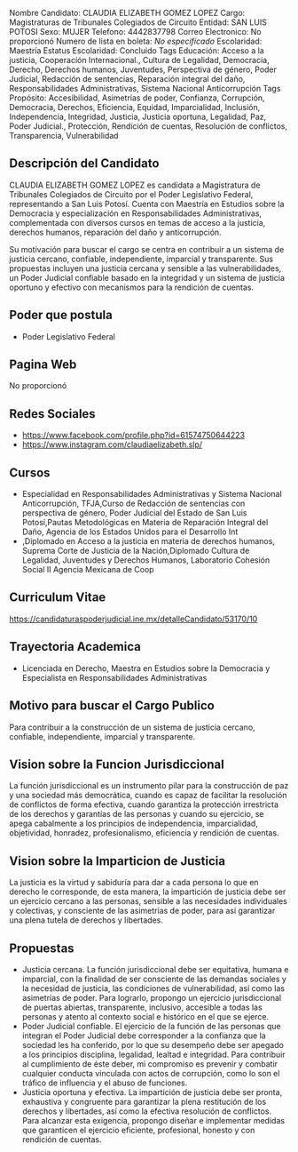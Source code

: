 Nombre Candidato: CLAUDIA ELIZABETH GOMEZ LOPEZ
Cargo: Magistraturas de Tribunales Colegiados de Circuito
Entidad: SAN LUIS POTOSI
Sexo: MUJER
Telefono: 4442837798
Correo Electronico: No proporcionó
Numero de lista en boleta: *No especificado*
Escolaridad: Maestría
Estatus Escolaridad: Concluido
Tags Educación: Acceso a la justicia, Cooperación Internacional., Cultura de Legalidad, Democracia, Derecho, Derechos humanos, Juventudes, Perspectiva de género, Poder Judicial, Redacción de sentencias, Reparación integral del daño, Responsabilidades Administrativas, Sistema Nacional Anticorrupción
Tags Propósito: Accesibilidad, Asimetrías de poder, Confianza, Corrupción, Democracia, Derechos, Eficiencia, Equidad, Imparcialidad, Inclusión, Independencia, Integridad, Justicia, Justicia oportuna, Legalidad, Paz, Poder Judicial., Protección, Rendición de cuentas, Resolución de conflictos, Transparencia, Vulnerabilidad


## Descripción del Candidato 

CLAUDIA ELIZABETH GOMEZ LOPEZ es candidata a Magistratura de Tribunales Colegiados de Circuito por el Poder Legislativo Federal, representando a San Luis Potosí. Cuenta con Maestría en Estudios sobre la Democracia y especialización en Responsabilidades Administrativas, complementada con diversos cursos en temas de acceso a la justicia, derechos humanos, reparación del daño y anticorrupción.

Su motivación para buscar el cargo se centra en contribuir a un sistema de justicia cercano, confiable, independiente, imparcial y transparente. Sus propuestas incluyen una justicia cercana y sensible a las vulnerabilidades, un Poder Judicial confiable basado en la integridad y un sistema de justicia oportuno y efectivo con mecanismos para la rendición de cuentas.


## Poder que postula

- Poder Legislativo Federal


## Pagina Web

No proporcionó


## Redes Sociales

- https://www.facebook.com/profile.php?id=61574750644223
- https://www.instagram.com/claudiaelizabeth.slp/


## Cursos

- Especialidad en Responsabilidades Administrativas y Sistema Nacional Anticorrupción, TFJA,Curso de Redacción de sentencias con perspectiva de género, Poder Judicial del Estado de San Luis Potosí,Pautas Metodológicas en Materia de Reparación Integral del Daño, Agencia de los Estados Unidos para el Desarrollo Int
- ,Diplomado en Acceso a la justicia en materia de derechos humanos, Suprema Corte de Justicia de la Nación,Diplomado Cultura de Legalidad, Juventudes y Derechos Humanos, Laboratorio Cohesión Social II Agencia Mexicana de Coop


## Curriculum Vitae

https://candidaturaspoderjudicial.ine.mx/detalleCandidato/53170/10


## Trayectoria Academica

- Licenciada en Derecho, Maestra en Estudios sobre la Democracia y Especialista en Responsabilidades Administrativas


## Motivo para buscar el Cargo Publico

Para contribuir a la construcción de un sistema de justicia cercano, confiable, independiente, imparcial y transparente.


## Vision sobre la Funcion Jurisdiccional

La función jurisdiccional es un instrumento pilar para la construcción de paz y una sociedad más democrática, cuando es capaz de facilitar la resolución de conflictos de forma efectiva, cuando garantiza la protección irrestricta de los derechos y garantías de las personas y cuando su ejercicio, se apega cabalmente a los principios de independencia, imparcialidad, objetividad, honradez, profesionalismo, eficiencia y rendición de cuentas.


## Vision sobre la Imparticion de Justicia

La justicia es la virtud y sabiduría para dar a cada persona lo que en derecho le corresponde, de esta manera, la impartición de justicia debe ser un ejercicio cercano a las personas, sensible a las necesidades individuales y colectivas, y consciente de las asimetrías de poder, para así garantizar una plena tutela de derechos y libertades.


## Propuestas

- Justicia cercana. La función jurisdiccional debe ser equitativa, humana e imparcial, con la finalidad de ser consciente de las demandas sociales y la necesidad de justicia, las condiciones de vulnerabilidad, así como las asimetrías de poder. Para lograrlo, propongo un ejercicio jurisdiccional de puertas abiertas, transparente, inclusivo, accesible a todas las personas y atento al contexto social e histórico en el que se ejerce.
- Poder Judicial confiable. El ejercicio de la función de las personas que integran el Poder Judicial debe corresponder a la confianza que la sociedad les ha conferido, por lo que su desempeño debe ser apegado a los principios disciplina, legalidad, lealtad e integridad. Para contribuir al cumplimiento de éste deber, mi compromiso es prevenir y combatir cualquier conducta vinculada con actos de corrupción, como lo son el tráfico de influencia y el abuso de funciones.
- Justicia oportuna y efectiva. La impartición de justicia debe ser pronta, exhaustiva y congruente para garantizar la plena restitución de los derechos y libertades, así como la efectiva resolución de conflictos. Para alcanzar esta exigencia, propongo diseñar e implementar medidas que garanticen el ejercicio eficiente, profesional, honesto y con rendición de cuentas.

